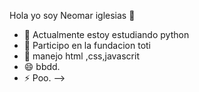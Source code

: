 Hola yo soy Neomar iglesias 👋


- 🌱 Actualmente estoy estudiando python
- 👯 Participo en la fundacion toti
- 🤔 manejo html ,css,javascrit
- 😄 bbdd.
- ⚡ Poo.
-->
